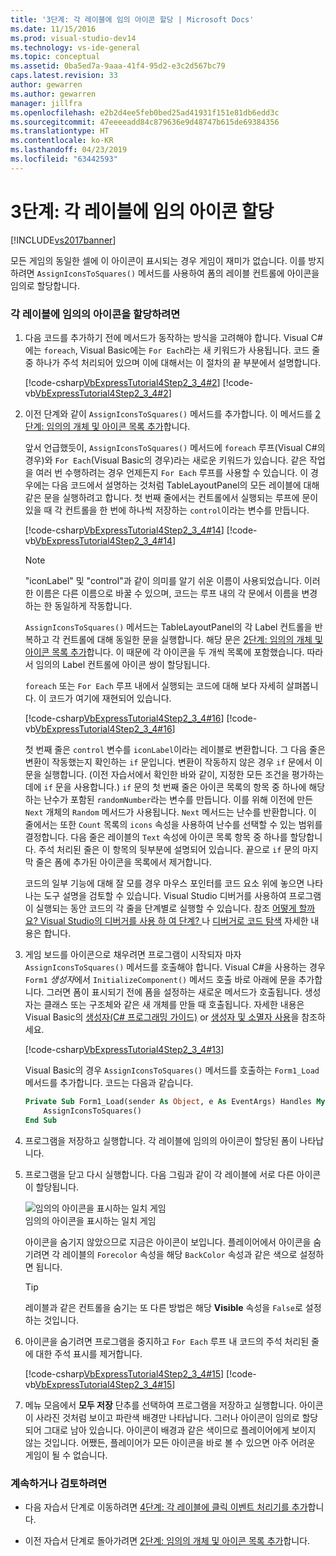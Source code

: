 ```yaml
---
title: '3단계: 각 레이블에 임의 아이콘 할당 | Microsoft Docs'
ms.date: 11/15/2016
ms.prod: visual-studio-dev14
ms.technology: vs-ide-general
ms.topic: conceptual
ms.assetid: 0ba5ed7a-9aaa-41f4-95d2-e3c2d567bc79
caps.latest.revision: 33
author: gewarren
ms.author: gewarren
manager: jillfra
ms.openlocfilehash: e2b2d4ee5feb0bed25ad41931f151e81db6edd3c
ms.sourcegitcommit: 47eeeeadd84c879636e9d48747b615de69384356
ms.translationtype: HT
ms.contentlocale: ko-KR
ms.lasthandoff: 04/23/2019
ms.locfileid: "63442593"
---
```

# <a name="step-3-assign-a-random-icon-to-each-label"></a>3단계: 각 레이블에 임의 아이콘 할당
[!INCLUDE[vs2017banner](../includes/vs2017banner.md)]

모든 게임의 동일한 셀에 이 아이콘이 표시되는 경우 게임이 재미가 없습니다. 이를 방지하려면 `AssignIconsToSquares()` 메서드를 사용하여 폼의 레이블 컨트롤에 아이콘을 임의로 할당합니다.  
  
### <a name="to-assign-a-random-icon-to-each-label"></a>각 레이블에 임의의 아이콘을 할당하려면  
  
1. 다음 코드를 추가하기 전에 메서드가 동작하는 방식을 고려해야 합니다. Visual C#에는 `foreach`, Visual Basic에는 `For Each`라는 새 키워드가 사용됩니다. 코드 줄 중 하나가 주석 처리되어 있으며 이에 대해서는 이 절차의 끝 부분에서 설명합니다.  
  
     [!code-csharp[VbExpressTutorial4Step2_3_4#2](../snippets/csharp/VS_Snippets_VBCSharp/vbexpresstutorial4step2_3_4/cs/form1.cs#2)]
     [!code-vb[VbExpressTutorial4Step2_3_4#2](../snippets/visualbasic/VS_Snippets_VBCSharp/vbexpresstutorial4step2_3_4/vb/form1.vb#2)]  
  
2. 이전 단계와 같이 `AssignIconsToSquares()` 메서드를 추가합니다. 이 메서드를 [2단계: 임의의 개체 및 아이콘 목록 추가](../ide/step-2-add-a-random-object-and-a-list-of-icons.md)합니다.  
  
     앞서 언급했듯이, `AssignIconsToSquares()` 메서드에 `foreach` 루프(Visual C#의 경우)와 `For Each`(Visual Basic의 경우)라는 새로운 키워드가 있습니다. 같은 작업을 여러 번 수행하려는 경우 언제든지 `For Each` 루프를 사용할 수 있습니다. 이 경우에는 다음 코드에서 설명하는 것처럼 TableLayoutPanel의 모든 레이블에 대해 같은 문을 실행하려고 합니다. 첫 번째 줄에서는 컨트롤에서 실행되는 루프에 문이 있을 때 각 컨트롤을 한 번에 하나씩 저장하는 `control`이라는 변수를 만듭니다.  
  
     [!code-csharp[VbExpressTutorial4Step2_3_4#14](../snippets/csharp/VS_Snippets_VBCSharp/vbexpresstutorial4step2_3_4/cs/form1.cs#14)]
     [!code-vb[VbExpressTutorial4Step2_3_4#14](../snippets/visualbasic/VS_Snippets_VBCSharp/vbexpresstutorial4step2_3_4/vb/form1.vb#14)]  
  
    > [!NOTE]
    > "iconLabel" 및 "control"과 같이 의미를 알기 쉬운 이름이 사용되었습니다. 이러한 이름은 다른 이름으로 바꿀 수 있으며, 코드는 루프 내의 각 문에서 이름을 변경하는 한 동일하게 작동합니다.  
  
     `AssignIconsToSquares()` 메서드는 TableLayoutPanel의 각 Label 컨트롤을 반복하고 각 컨트롤에 대해 동일한 문을 실행합니다. 해당 문은 [2단계: 임의의 개체 및 아이콘 목록 추가](../ide/step-2-add-a-random-object-and-a-list-of-icons.md)합니다. 이 때문에 각 아이콘을 두 개씩 목록에 포함했습니다. 따라서 임의의 Label 컨트롤에 아이콘 쌍이 할당됩니다.  
  
     `foreach` 또는 `For Each` 루프 내에서 실행되는 코드에 대해 보다 자세히 살펴봅니다. 이 코드가 여기에 재현되어 있습니다.  
  
     [!code-csharp[VbExpressTutorial4Step2_3_4#16](../snippets/csharp/VS_Snippets_VBCSharp/vbexpresstutorial4step2_3_4/cs/form1.cs#16)]
     [!code-vb[VbExpressTutorial4Step2_3_4#16](../snippets/visualbasic/VS_Snippets_VBCSharp/vbexpresstutorial4step2_3_4/vb/form1.vb#16)]  
  
     첫 번째 줄은 `control` 변수를 `iconLabel`이라는 레이블로 변환합니다. 그 다음 줄은 변환이 작동했는지 확인하는 `if` 문입니다. 변환이 작동하지 않은 경우 `if` 문에서 이 문을 실행합니다. (이전 자습서에서 확인한 바와 같이, 지정한 모든 조건을 평가하는 데에 `if` 문을 사용합니다.) `if` 문의 첫 번째 줄은 아이콘 목록의 항목 중 하나에 해당하는 난수가 포함된 `randomNumber`라는 변수를 만듭니다. 이를 위해 이전에 만든 `Next` 개체의 `Random` 메서드가 사용됩니다. `Next` 메서드는 난수를 반환합니다. 이 줄에서는 또한 `Count` 목록의 `icons` 속성을 사용하여 난수를 선택할 수 있는 범위를 결정합니다. 다음 줄은 레이블의 `Text` 속성에 아이콘 목록 항목 중 하나를 할당합니다. 주석 처리된 줄은 이 항목의 뒷부분에 설명되어 있습니다. 끝으로 `if` 문의 마지막 줄은 폼에 추가된 아이콘을 목록에서 제거합니다.  
  
     코드의 일부 기능에 대해 잘 모를 경우 마우스 포인터를 코드 요소 위에 놓으면 나타나는 도구 설명을 검토할 수 있습니다. Visual Studio 디버거를 사용하여 프로그램이 실행되는 동안 코드의 각 줄을 단계별로 실행할 수 있습니다. 참조 [어떻게 할까요? Visual Studio의 디버거를 사용 하 여 단계? ](http://msdn.microsoft.com/vstudio/ee672313.aspx) 나 [디버거로 코드 탐색](../debugger/navigating-through-code-with-the-debugger.md) 자세한 내용은 합니다.  
  
3. 게임 보드를 아이콘으로 채우려면 프로그램이 시작되자 마자 `AssignIconsToSquares()` 메서드를 호출해야 합니다. Visual C#을 사용하는 경우 `Form1` *생성자*에서 `InitializeComponent()` 메서드 호출 바로 아래에 문을 추가합니다. 그러면 폼이 표시되기 전에 폼을 설정하는 새로운 메서드가 호출됩니다. 생성자는 클래스 또는 구조체와 같은 새 개체를 만들 때 호출됩니다. 자세한 내용은 Visual Basic의 [생성자(C# 프로그래밍 가이드)](http://msdn.microsoft.com/library/ace5hbzh.aspx) or [생성자 및 소멸자 사용](http://msdn.microsoft.com/library/2z08e49e%28v=vs.90%29.aspx)을 참조하세요.  
  
     [!code-csharp[VbExpressTutorial4Step2_3_4#13](../snippets/csharp/VS_Snippets_VBCSharp/vbexpresstutorial4step2_3_4/cs/form1.cs#13)]  
  
     Visual Basic의 경우 `AssignIconsToSquares()` 메서드를 호출하는 `Form1_Load` 메서드를 추가합니다. 코드는 다음과 같습니다.  
  
    ```vb  
    Private Sub Form1_Load(sender As Object, e As EventArgs) Handles MyBase.Load  
        AssignIconsToSquares()  
    End Sub  
    ```  
  
4. 프로그램을 저장하고 실행합니다. 각 레이블에 임의의 아이콘이 할당된 폼이 나타납니다.  
  
5. 프로그램을 닫고 다시 실행합니다. 다음 그림과 같이 각 레이블에 서로 다른 아이콘이 할당됩니다.  
  
     ![임의의 아이콘을 표시하는 일치 게임](../ide/media/express-tut4step3.png "Express_Tut4Step3")  
임의의 아이콘을 표시하는 일치 게임  
  
     아이콘을 숨기지 않았으므로 지금은 아이콘이 보입니다. 플레이어에서 아이콘을 숨기려면 각 레이블의 `Forecolor` 속성을 해당 `BackColor` 속성과 같은 색으로 설정하면 됩니다.  
  
    > [!TIP]
    > 레이블과 같은 컨트롤을 숨기는 또 다른 방법은 해당 **Visible** 속성을 `False`로 설정하는 것입니다.  
  
6. 아이콘을 숨기려면 프로그램을 중지하고 `For Each` 루프 내 코드의 주석 처리된 줄에 대한 주석 표시를 제거합니다.  
  
     [!code-csharp[VbExpressTutorial4Step2_3_4#15](../snippets/csharp/VS_Snippets_VBCSharp/vbexpresstutorial4step2_3_4/cs/form1.cs#15)]
     [!code-vb[VbExpressTutorial4Step2_3_4#15](../snippets/visualbasic/VS_Snippets_VBCSharp/vbexpresstutorial4step2_3_4/vb/form1.vb#15)]  
  
7. 메뉴 모음에서 **모두 저장** 단추를 선택하여 프로그램을 저장하고 실행합니다. 아이콘이 사라진 것처럼 보이고 파란색 배경만 나타납니다. 그러나 아이콘이 임의로 할당되어 그대로 남아 있습니다. 아이콘이 배경과 같은 색이므로 플레이어에게 보이지 않는 것입니다. 어쨌든, 플레이어가 모든 아이콘을 바로 볼 수 있으면 아주 어려운 게임이 될 수 없습니다.  
  
### <a name="to-continue-or-review"></a>계속하거나 검토하려면  
  
- 다음 자습서 단계로 이동하려면 [4단계: 각 레이블에 클릭 이벤트 처리기를 추가](../ide/step-4-add-a-click-event-handler-to-each-label.md)합니다.  
  
- 이전 자습서 단계로 돌아가려면 [2단계: 임의의 개체 및 아이콘 목록 추가](../ide/step-2-add-a-random-object-and-a-list-of-icons.md)합니다.
